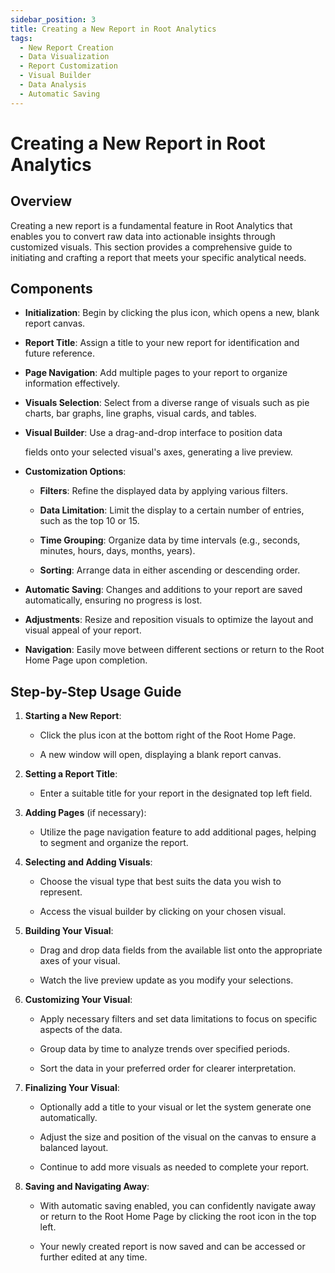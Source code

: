 ```yaml
---
sidebar_position: 3 
title: Creating a New Report in Root Analytics
tags:
  - New Report Creation
  - Data Visualization
  - Report Customization
  - Visual Builder
  - Data Analysis
  - Automatic Saving
---
```


# Creating a New Report in Root Analytics

## Overview

Creating a new report is a fundamental feature in Root Analytics that
enables you to convert raw data into actionable insights through
customized visuals. This section provides a comprehensive guide to
initiating and crafting a report that meets your specific analytical
needs.

## Components

- **Initialization**: Begin by clicking the plus icon, which opens a
  new, blank report canvas.

- **Report Title**: Assign a title to your new report for identification
  and future reference.

- **Page Navigation**: Add multiple pages to your report to organize
  information effectively.

- **Visuals Selection**: Select from a diverse range of visuals such as
  pie charts, bar graphs, line graphs, visual cards, and tables.

- **Visual Builder**: Use a drag-and-drop interface to position data

  fields onto your selected visual's axes, generating a live preview.


- **Customization Options**:

  - **Filters**: Refine the displayed data by applying various filters.

  - **Data Limitation**: Limit the display to a certain number of
    entries, such as the top 10 or 15.

  - **Time Grouping**: Organize data by time intervals (e.g., seconds,
    minutes, hours, days, months, years).

  - **Sorting**: Arrange data in either ascending or descending order.

- **Automatic Saving**: Changes and additions to your report are saved
  automatically, ensuring no progress is lost.

- **Adjustments**: Resize and reposition visuals to optimize the layout
  and visual appeal of your report.

- **Navigation**: Easily move between different sections or return to
  the Root Home Page upon completion.

## Step-by-Step Usage Guide

1.  **Starting a New Report**:

    - Click the plus icon at the bottom right of the Root Home Page.

    - A new window will open, displaying a blank report canvas.

2.  **Setting a Report Title**:

    - Enter a suitable title for your report in the designated top left
      field.

3.  **Adding Pages** (if necessary):

    - Utilize the page navigation feature to add additional pages,
      helping to segment and organize the report.

4.  **Selecting and Adding Visuals**:

    - Choose the visual type that best suits the data you wish to
      represent.

    - Access the visual builder by clicking on your chosen visual.

5.  **Building Your Visual**:

    - Drag and drop data fields from the available list onto the
      appropriate axes of your visual.

    - Watch the live preview update as you modify your selections.

6.  **Customizing Your Visual**:

    - Apply necessary filters and set data limitations to focus on
      specific aspects of the data.

    - Group data by time to analyze trends over specified periods.

    - Sort the data in your preferred order for clearer interpretation.

7.  **Finalizing Your Visual**:

    - Optionally add a title to your visual or let the system generate
      one automatically.

    - Adjust the size and position of the visual on the canvas to ensure
      a balanced layout.

    - Continue to add more visuals as needed to complete your report.

8.  **Saving and Navigating Away**:

    - With automatic saving enabled, you can confidently navigate away
      or return to the Root Home Page by clicking the root icon in the
      top left.

    - Your newly created report is now saved and can be accessed or
      further edited at any time.




